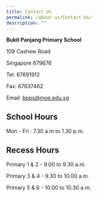 ```yaml
---
title: Contact Us
permalink: /about-us/Contact-Us/
description: ""
---
```

**Bukit Panjang Primary School**

109 Cashew Road

Singapore 679676

Tel: 67691912

Fax: 67637462

Email: [bpps@moe.edu.sg](mailto:bpps@moe.edu.sg)

  

School Hours
------------

Mon - Fri : 7.30 a.m to 1.30 p.m.

  

Recess Hours
------------

Primary 1 & 2 - 9.00 to 9.30 a.m.

Primary 3 & 4 - 9.30 to 10.00 a.m.

Primary 5 & 6 - 10.00 to 10.30 a.m.